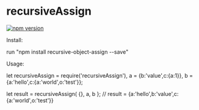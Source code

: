 # recursiveAssign
[![npm version](https://badge.fury.io/js/recursive-object-assign.svg)](https://badge.fury.io/js/recursive-object-assign)

Install:

run "npm install recursive-object-assign --save"

Usage:

let recursiveAssign = require('recursiveAssign'),
    a = {b:'value',c:{a:1}},
    b = {a:'hello',c:{a:'world',o:'test'}};

let result = recursiveAssign( {}, a, b };
// result = {a:'hello',b:'value',c:{a:'world',o:'test'}}
